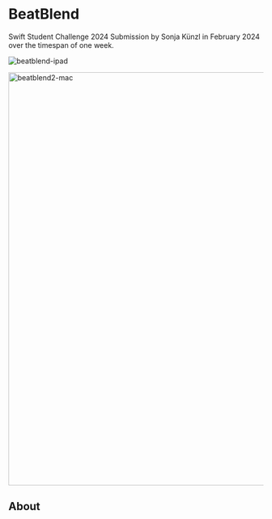 # BeatBlend

Swift Student Challenge 2024 Submission by Sonja Künzl in February 2024 over the timespan of one week.

![beatblend-ipad](https://github.com/sonjaknzl/BeatBlend/assets/92093306/6b41df92-6f7f-4918-bbfa-09e934db0dac)

<img width="815" alt="beatblend2-mac" src="https://github.com/sonjaknzl/BeatBlend/assets/92093306/ea53176c-3bd5-433f-aa0d-423f09941044">

## About
